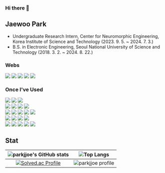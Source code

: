 ### Hi there 👋

## **Jaewoo Park**

- Undergraduate Research Intern, Center for Neuromorphic Engineering, Korea Institute of Science and Technology (2023. 9. 5. ~ 2024. 7. 3.)  
- B.S. in Electronic Engineering, Seoul National University of Science and Technology (2018. 3. 2. ~ 2024. 8. 22.)

### Webs
<a href="mailto:jeau6565@gmail.com"><img src="https://img.shields.io/badge/Gmail-EA4335?style=for-the-badge&logo=Gmail&logoColor=white&link=mailto:jeau6565@gmail.com"/></a>
<a href="https://github.com/parkjjoe"><img src="https://img.shields.io/badge/GitHub-181717?style=for-the-badge&logo=GitHub&logoColor=white&link=https://github.com/parkjjoe"/></a>
<a href="https://www.linkedin.com/in/p-jaorek"><img src="https://img.shields.io/badge/LinkedIn-0A66C2?style=for-the-badge&logo=LinkedIn&logoColor=white&link=https://www.linkedin.com/in/p-jaorek"/></a>
<a href="https://blog.naver.com/jeau6565"><img src="https://img.shields.io/badge/Naver%20Blog-03C75A?style=for-the-badge&logo=Naver&logoColor=white&link=https://blog.naver.com/jeau6565"/></a>
<a href="https://velog.io/@parkjjoe/posts"><img src="https://img.shields.io/badge/Velog-20C997?style=for-the-badge&logo=Velog&logoColor=white&link=https://velog.io/@parkjjoe/posts"/></a>

### Once I've Used

<div>
<img src="https://img.shields.io/badge/Python-3776AB?style=flat&logo=Python&logoColor=white"/>
<img src="https://img.shields.io/badge/Java-007396?style=flat&logo=Java&logoColor=white">
<img src="https://img.shields.io/badge/C-A8B9CC?style=flat&logo=C&logoColor=white">
<br>
<img src="https://img.shields.io/badge/TensorFlow-FF6F00?style=flat&logo=TensorFlow&logoColor=white"/>
<img src="https://img.shields.io/badge/Keras-D00000?style=flat&logo=Keras&logoColor=white"/>
<img src="https://img.shields.io/badge/PyTorch-EE4C2C?style=flat&logo=PyTorch&logoColor=white"/>
<img src="https://img.shields.io/badge/Pandas-150458?style=flat&logo=pandas&logoColor=white"/>
<br>
<img src="https://img.shields.io/badge/Anaconda-44A833?style=flat&logo=Anaconda&logoColor=white"/>
<img src="https://img.shields.io/badge/PyCharm-000000?style=flat&logo=PyCharm&logoColor=white">
<img src="https://img.shields.io/badge/Spyder%20IDE-FF0000?style=flat&logo=Spyder%20IDE&logoColor=white"/>
<img src="https://img.shields.io/badge/Jupyter-F37626?style=flat&logo=Jupyter&logoColor=white"/>
<img src="https://img.shields.io/badge/Google%20Colab-F9AB00?style=flat&logo=Google%20Colab&logoColor=white"/>
<br>
<img src="https://img.shields.io/badge/Eclipse%20IDE-2C2255?style=flat&logo=Eclipse%20IDE&logoColor=white"/>
<img src="https://img.shields.io/badge/Android%20Studio-3DDC84?style=flat&logo=Android%20Studio&logoColor=white"/>
<img src="https://img.shields.io/badge/Visual%20Studio-5C2D91?style=flat&logo=Visual%20Studio&logoColor=white"/>
<img src="https://img.shields.io/badge/Visual%20Studio%20Code-007ACC?style=flat&logo=Visual%20Studio%20Code&logoColor=white"/>
<br>
<img src="https://img.shields.io/badge/Git-F05032?style=flat&logo=Git&logoColor=white"/>
<img src="https://img.shields.io/badge/Vim-019733?style=flat&logo=Vim&logoColor=white"/>
  <img src="https://img.shields.io/badge/LaTeX-008080?style=flat&logo=LaTeX&logoColor=white"/>
<img src="https://img.shields.io/badge/Linux-FCC624?style=flat&logo=Linux&logoColor=white"/>
<img src="https://img.shields.io/badge/Ubuntu-E95420?style=flat&logo=Ubuntu&logoColor=white"/>
</div>

## **Stat**

|![parkjjoe's GitHub stats](https://github-readme-stats.vercel.app/api?username=parkjjoe&show_icons=true&theme=tokyonight)|![Top Langs](https://github-readme-stats.vercel.app/api/top-langs/?username=parkjjoe&layout=compact&theme=radical)|
|:---:|:---:|
|[![Solved.ac Profile](http://mazassumnida.wtf/api/v2/generate_badge?boj=jeau9928)](https://solved.ac/jeau9928)|![parkjjoe profile](http://mazandi.herokuapp.com/api?handle=jeau9928&theme=warm)|

<!--
**parkjjoe/parkjjoe** is a ✨ _special_ ✨ repository because its `README.md` (this file) appears on your GitHub profile.

Here are some ideas to get you started:

- 🔭 I’m currently working on ...
- 🌱 I’m currently learning ...
- 👯 I’m looking to collaborate on ...
- 🤔 I’m looking for help with ...
- 💬 Ask me about ...
- 📫 How to reach me: ...
- 😄 Pronouns: ...
- ⚡ Fun fact: ...
-->
